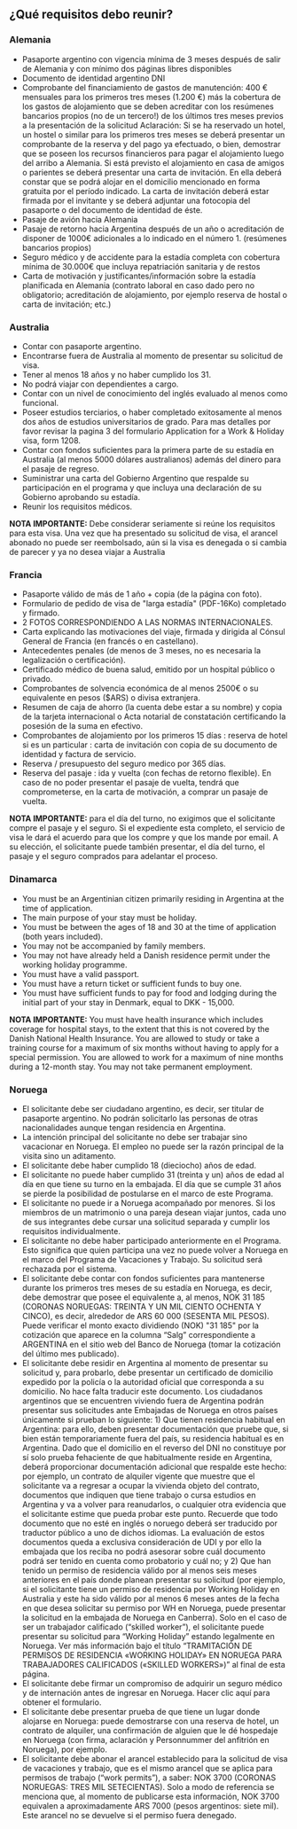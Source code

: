 ## ¿Qué requisitos debo reunir?

### Alemania 

- Pasaporte argentino con vigencia mínima de 3 meses después de salir de
Alemania y con mínimo dos páginas libres disponibles
- Documento de identidad argentino DNI 
- Comprobante del financiamiento de gastos de manutención:
400 € mensuales para los primeros tres meses (1.200 €) más la cobertura de los
gastos de alojamiento que se deben acreditar con los resúmenes bancarios propios
(no de un tercero!) de los últimos tres meses previos a la presentación de la
solicitud
Aclaración: Si se ha reservado un hotel, un hostel o similar para los primeros tres
meses se deberá presentar un comprobante de la reserva y del pago ya efectuado,
o bien, demostrar que se poseen los recursos financieros para pagar el alojamiento
luego del arribo a Alemania.
Si está previsto el alojamiento en casa de amigos o parientes se deberá presentar
una carta de invitación. En ella deberá constar que se podrá alojar en el domicilio
mencionado en forma gratuita por el período indicado. La carta de invitación deberá
estar firmada por el invitante y se deberá adjuntar una fotocopia del pasaporte o del
documento de identidad de éste.
- Pasaje de avión hacia Alemania
- Pasaje de retorno hacia Argentina después de un año o acreditación de disponer
de 1000€ adicionales a lo indicado en el número 1. (resúmenes bancarios propios)
- Seguro médico y de accidente para la estadía completa con cobertura mínima de
30.000€ que incluya repatriación sanitaria y de restos
- Carta de motivación y justificantes/información sobre la estadía planificada en
Alemania (contrato laboral en caso dado pero no obligatorio; acreditación de
alojamiento, por ejemplo reserva de hostal o carta de invitación; etc.)

### Australia 
- Contar con pasaporte argentino.
- Encontrarse fuera de Australia al momento de presentar su solicitud de visa.
- Tener al menos 18 años y no haber cumplido los 31.
- No podrá viajar con dependientes a cargo.
- Contar con un nivel de conocimiento del inglés evaluado al menos como funcional.
- Poseer estudios terciarios, o haber completado exitosamente al menos dos años de estudios universitarios de grado. Para mas detalles por favor revisar la pagina 3 del formulario Application for a Work & Holiday visa, form 1208. 
- Contar con fondos suficientes para la primera parte de su estadía en Australia (al menos 5000 dólares australianos) además del dinero para el pasaje de regreso.
- Suministrar una carta del Gobierno Argentino que respalde su participación en el programa y que incluya una declaración de su Gobierno aprobando su estadía.
- Reunir los requisitos médicos. 

**NOTA IMPORTANTE:** Debe considerar seriamente si reúne los requisitos para esta visa. Una vez que ha presentado su solicitud de visa, el arancel abonado no puede ser reembolsado, aún si la visa es denegada o si cambia de parecer y ya no desea viajar a Australia

### Francia 
- Pasaporte válido de más de 1 año + copia (de la página con foto).
- Formulario de pedido de visa de "larga estadía" (PDF-16Ko) completado y firmado.
- 2 FOTOS CORRESPONDIENDO A LAS NORMAS INTERNACIONALES.
- Carta explicando las motivaciones del viaje, firmada y dirigida al Cónsul General de Francia (en francés o en castellano).
- Antecedentes penales (de menos de 3 meses, no es necesaria la legalización o certificación).
- Certificado médico de buena salud, emitido por un hospital público o privado.
- Comprobantes de solvencia económica de al menos 2500€ o su equivalente en pesos ($ARS) o divisa extranjera.
- Resumen de caja de ahorro (la cuenta debe estar a su nombre) y copia de la tarjeta internacional o Acta notarial de constatación certificando la posesión de la suma en efectivo.
- Comprobantes de alojamiento por los primeros 15 días : reserva de hotel si es un particular : carta de invitación con copia de su documento de identidad y factura de servicio.
- Reserva / presupuesto del seguro medico por 365 días.
- Reserva del pasaje : ida y vuelta (con fechas de retorno flexible). En caso de no poder presentar el pasaje de vuelta, tendrá que comprometerse, en la carta de motivación, a comprar un pasaje de vuelta.

**NOTA IMPORTANTE:** para el día del turno, no exigimos que el solicitante compre el pasaje y el seguro. Si el expediente esta completo, el servicio de visa le dará el acuerdo para que los compre y que los mande por email. A su elección, el solicitante puede también presentar, el día del turno, el pasaje y el seguro comprados para adelantar el proceso.

### Dinamarca

- You must be an Argentinian citizen primarily residing in Argentina at the time of application.
- The main purpose of your stay must be holiday.
- You must be between the ages of 18 and 30 at the time of application (both years included).
- You may not be accompanied by family members.
- You may not have already held a Danish residence permit under the working holiday programme.
- You must have a valid passport.
- You must have a return ticket or sufficient funds to buy one.
- You must have sufficient funds to pay for food and lodging during the initial part of your stay in Denmark, equal to DKK - 15,000.

**NOTA IMPORTANTE:** You must have health insurance which includes coverage for hospital stays, to the extent that this is not covered by the Danish National Health Insurance. You are allowed to study or take a training course for a maximum of six months without having to apply for a special permission. You are allowed to work for a maximum of nine months during a 12-month stay. You may not take permanent employment. 

### Noruega

- El solicitante debe ser ciudadano argentino, es decir, ser titular de pasaporte argentino. No podrán solicitarlo las personas de otras nacionalidades aunque tengan residencia en Argentina.
- La intención principal del solicitante no debe ser trabajar sino vacacionar en Noruega. El empleo no puede ser la razón principal de la visita sino un aditamento.
- El solicitante debe haber cumplido 18 (dieciocho) años de edad.
- El solicitante no puede haber cumplido 31 (treinta y un) años de edad al día en que tiene su turno en la embajada. El día que se cumple 31 años se pierde la posibilidad de postularse en el marco de este Programa.
- El solicitante no puede ir a Noruega acompañado por menores. Si los miembros de un matrimonio o una pareja desean viajar juntos, cada uno de sus integrantes debe cursar una solicitud separada y cumplir los requisitos individualmente.
- El solicitante no debe haber participado anteriormente en el Programa. Esto significa que quien participa una vez no puede volver a Noruega en el marco del Programa de Vacaciones y Trabajo. Su solicitud será rechazada por el sistema.
- El solicitante debe contar con fondos suficientes para mantenerse durante los primeros tres meses de su estadía en Noruega, es decir, debe demostrar que posee el equivalente a, al menos, NOK 31 185 (CORONAS NORUEGAS: TREINTA Y UN MIL CIENTO OCHENTA Y CINCO), es decir, alrededor de ARS 60 000 (SESENTA MIL PESOS). Puede verificar el monto exacto dividiendo (NOK) "31 185" por la cotización que aparece en la columna “Salg” correspondiente a ARGENTINA en el sitio web del Banco de Noruega (tomar la cotización del último mes publicado).
- El solicitante debe residir en Argentina al momento de presentar su solicitud y, para probarlo, debe presentar un certificado de domicilio expedido por la policía o la autoridad oficial que corresponda a su domicilio. No hace falta traducir este documento. Los ciudadanos argentinos que se encuentren viviendo fuera de Argentina podrán presentar sus solicitudes ante Embajadas de Noruega en otros países únicamente si prueban lo siguiente: 1) Que tienen residencia habitual en Argentina: para ello, deben presentar documentación que pruebe que, si bien están temporariamente fuera del país, su residencia habitual es en Argentina. Dado que el domicilio en el reverso del DNI no constituye por sí solo prueba fehaciente de que habitualmente reside en Argentina, deberá proporcionar documentación adicional que respalde este hecho: por ejemplo, un contrato de alquiler vigente que muestre que el solicitante va a regresar a ocupar la vivienda objeto del contrato, documentos que indiquen que tiene trabajo o cursa estudios en Argentina y va a volver para reanudarlos, o cualquier otra evidencia que el solicitante estime que pueda probar este punto. Recuerde que todo documento que no esté en inglés o noruego deberá ser traducido por traductor público a uno de dichos idiomas. La evaluación de estos documentos queda a exclusiva consideración de UDI y por ello la embajada que los reciba no podrá asesorar sobre cuál documento podrá ser tenido en cuenta como probatorio y cuál no; y 2) Que han tenido un permiso de residencia válido por al menos seis meses anteriores en el país donde planean presentar su solicitud (por ejemplo, si el solicitante tiene un permiso de residencia por Working Holiday en Australia y este ha sido válido por al menos 6 meses antes de la fecha en que desea solicitar su permiso por WH en Noruega, puede presentar la solicitud en la embajada de Noruega en Canberra). Solo en el caso de ser un trabajador calificado (“skilled worker”), el solicitante puede presentar su solicitud para “Working Holiday” estando legalmente en Noruega. Ver más información bajo el título “TRAMITACIÓN DE PERMISOS DE RESIDENCIA «WORKING HOLIDAY» EN NORUEGA PARA TRABAJADORES CALIFICADOS («SKILLED WORKERS»)” al final de esta página.
- El solicitante debe firmar un compromiso de adquirir un seguro médico y de internación antes de ingresar en Noruega. Hacer clic aquí para obtener el formulario.
- El solicitante debe presentar prueba de que tiene un lugar donde alojarse en Noruega: puede demostrarse con una reserva de hotel, un contrato de alquiler, una confirmación de alguien que le dé hospedaje en Noruega (con firma, aclaración y Personnummer del anfitrión en Noruega), por ejemplo.
- El solicitante debe abonar el arancel establecido para la solicitud de visa de vacaciones y trabajo, que es el mismo arancel que se aplica para permisos de trabajo (“work permits”), a saber: NOK 3700 (CORONAS NORUEGAS: TRES MIL SETECIENTAS). Solo a modo de referencia se menciona que, al momento de publicarse esta información, NOK 3700 equivalen a aproximadamente ARS 7000 (pesos argentinos: siete mil). Este arancel no se devuelve si el permiso fuera denegado. 


